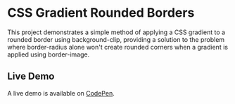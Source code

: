 # CSS Gradient Rounded Borders
This project demonstrates a simple method of applying a CSS gradient to a rounded border using background-clip, providing a solution to the problem where border-radius alone won't create rounded corners when a gradient is applied using border-image.

## Live Demo
A live demo is available on [CodePen](https://codepen.io/GeorgePark/pen/EEGJEj).